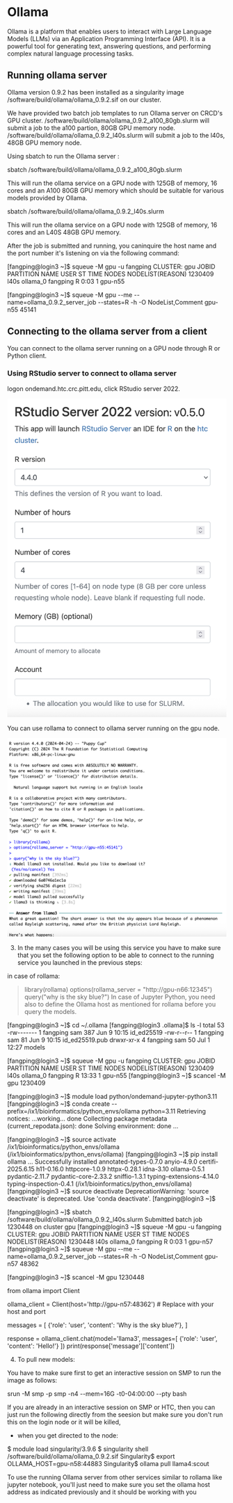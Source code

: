 # Ollama

Ollama is a platform that enables users to interact with Large Language Models (LLMs) via an Application Programming Interface (API). It is a powerful tool for generating text, answering questions, and performing complex natural language processing tasks. 

## Running ollama server

Ollama version 0.9.2 has been installed as a singularity image /software/build/ollama/ollama_0.9.2.sif on our cluster.

We have provided two batch job templates to run Ollama server on CRCD's GPU cluster.
/software/build/ollama/ollama_0.9.2_a100_80gb.slurm will submit a job to the a100 partion, 80GB GPU memory node.
/software/build/ollama/ollama_0.9.2_l40s.slurm will submit a job to the l40s, 48GB GPU memory node.

Using sbatch to run the Ollama server :

sbatch /software/build/ollama/ollama_0.9.2_a100_80gb.slurm

This will run the ollama service on a GPU node with 125GB of memory, 16 cores and an A100 80GB GPU memory which should be suitable for various models provided by Ollama.

sbatch /software/build/ollama/ollama_0.9.2_l40s.slurm

This will run the ollama service on a GPU node with 125GB of memory, 16 cores and an L40S 48GB GPU memory.

After the job is submitted and running, you caninquire the host name and the port number it's listening on via the following command:

[fangping@login3 ~]$ squeue -M gpu -u fangping
CLUSTER: gpu
             JOBID PARTITION     NAME     USER ST       TIME  NODES NODELIST(REASON)
           1230409      l40s ollama_0 fangping  R       0:03      1 gpu-n55
           
[fangping@login3 ~]$ squeue -M gpu --me --name=ollama_0.9.2_server_job --states=R -h -O NodeList,Comment
gpu-n55             45141

## Connecting to the ollama server from a client

You can connect to the ollama server running on a GPU node through R or Python client.

### Using RStudio server to connect to ollama server

logon ondemand.htc.crc.pitt.edu, click RStudio server 2022.

![](../_assets/img/bioinformatics/rstudio_ollama.png)

You can use rollama to connect to ollama server running on the gpu node.

![](../_assets/img/bioinformatics/rollama.png)

3. In the many cases you will be using this service you have to make sure that you set the following option to be able to connect to the running service you launched in the previous steps:

in case of rollama:

> library(rollama)
> options(rollama_server = "http://gpu-n66:12345")
> query("why is the sky blue?")
In case of Jupyter Python, you need also to define the Ollama host as mentioned for rollama before you query the models. 

[fangping@login3 ~]$ cd ~/.ollama
[fangping@login3 .ollama]$ ls -l
total 53
-rw------- 1 fangping sam 387 Jun  9 10:15 id_ed25519
-rw-r--r-- 1 fangping sam  81 Jun  9 10:15 id_ed25519.pub
drwxr-xr-x 4 fangping sam  50 Jul  1 12:27 models

[fangping@login3 ~]$ squeue -M gpu -u fangping
CLUSTER: gpu
             JOBID PARTITION     NAME     USER ST       TIME  NODES NODELIST(REASON)
           1230409      l40s ollama_0 fangping  R      13:33      1 gpu-n55
[fangping@login3 ~]$ scancel -M gpu 1230409


[fangping@login3 ~]$ module load python/ondemand-jupyter-python3.11
[fangping@login3 ~]$ conda create --prefix=/ix1/bioinformatics/python_envs/ollama python=3.11
Retrieving notices: ...working... done
Collecting package metadata (current_repodata.json): done
Solving environment: done
...

[fangping@login3 ~]$ source activate /ix1/bioinformatics/python_envs/ollama
(/ix1/bioinformatics/python_envs/ollama) [fangping@login3 ~]$ pip install ollama
...
Successfully installed annotated-types-0.7.0 anyio-4.9.0 certifi-2025.6.15 h11-0.16.0 httpcore-1.0.9 httpx-0.28.1 idna-3.10 ollama-0.5.1 pydantic-2.11.7 pydantic-core-2.33.2 sniffio-1.3.1 typing-extensions-4.14.0 typing-inspection-0.4.1
(/ix1/bioinformatics/python_envs/ollama) [fangping@login3 ~]$ source deactivate
DeprecationWarning: 'source deactivate' is deprecated. Use 'conda deactivate'.
[fangping@login3 ~]$


[fangping@login3 ~]$ sbatch /software/build/ollama/ollama_0.9.2_l40s.slurm
Submitted batch job 1230448 on cluster gpu
[fangping@login3 ~]$ squeue -M gpu -u fangping
CLUSTER: gpu
             JOBID PARTITION     NAME     USER ST       TIME  NODES NODELIST(REASON)
           1230448      l40s ollama_0 fangping  R       0:03      1 gpu-n57
[fangping@login3 ~]$ squeue -M gpu --me --name=ollama_0.9.2_server_job --states=R -h -O NodeList,Comment
gpu-n57             48362




[fangping@login3 ~]$ scancel -M gpu 1230448




from ollama import Client

ollama_client = Client(host='http://gpu-n57:48362') # Replace with your host and port

messages = [
     {'role': 'user', 'content': 'Why is the sky blue?'},
]

response = ollama_client.chat(model='llama3', messages=[
   {'role': 'user', 'content': 'Hello!'}
])
print(response['message']['content'])




4. To pull new models:

You have to make sure first to get an interactive session on SMP to run the image as follows:

srun -M smp -p smp -n4 --mem=16G -t0-04:00:00 --pty bash

If you are already in an interactive session on SMP or HTC, then you can just run the following directly from the seesion but make sure you don't run this on the login node or it will be killed,
- when you get directed to the node:

$ module load singularity/3.9.6
$ singularity shell /software/build/ollama/ollama_0.9.2.sif
Singularity$ export OLLAMA_HOST=gpu-n58:44883
Singularity$ ollama pull llama4:scout

To use the running Ollama server from other services similar to rollama like jupyter notebook, you'll just need to make sure you set the ollama host address as indicated previously and it should be working with you

